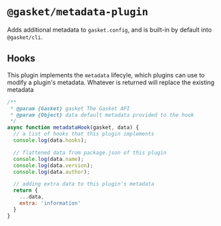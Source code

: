 # `@gasket/metadata-plugin`

Adds additional metadata to `gasket.config`, and is built-in by
default into `@gasket/cli`.

## Hooks

This plugin implements the `metadata` lifecyle, which plugins can use to
modify a plugin's metadata. Whatever is returned will replace the existing metadata

```js
/**
 * @param {Gasket} gasket The Gasket API
 * @param {Object} data default metadata provided to the hook
 */
async function metadataHook(gasket, data) {
  // a list of hooks that this plugin implements
  console.log(data.hooks);

  // flattened data from package.json of this plugin
  console.log(data.name);
  console.log(data.version);
  console.log(data.author);

  // adding extra data to this plugin's metadata
  return {
    ...data,
    extra: 'information'
  }
}
```
